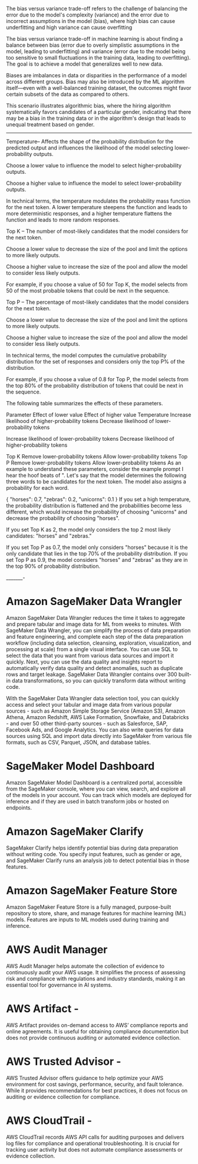The bias versus variance trade-off refers to the challenge of balancing the error due to the model's complexity (variance) and the error due to incorrect assumptions in the model (bias), where high bias can cause underfitting and high variance can cause overfitting

The bias versus variance trade-off in machine learning is about finding a balance between bias (error due to overly simplistic assumptions in the model, leading to underfitting) and variance (error due to the model being too sensitive to small fluctuations in the training data, leading to overfitting). The goal is to achieve a model that generalizes well to new data.

Biases are imbalances in data or disparities in the performance of a model across different groups. Bias may also be introduced by the ML algorithm itself—even with a well-balanced training dataset, the outcomes might favor certain subsets of the data as compared to others.

This scenario illustrates algorithmic bias, where the hiring algorithm systematically favors candidates of a particular gender, indicating that there may be a bias in the training data or in the algorithm's design that leads to unequal treatment based on gender.

_________

Temperature– Affects the shape of the probability distribution for the predicted output and influences the likelihood of the model selecting lower-probability outputs.

Choose a lower value to influence the model to select higher-probability outputs.

Choose a higher value to influence the model to select lower-probability outputs.

In technical terms, the temperature modulates the probability mass function for the next token. A lower temperature steepens the function and leads to more deterministic responses, and a higher temperature flattens the function and leads to more random responses.

Top K – The number of most-likely candidates that the model considers for the next token.

Choose a lower value to decrease the size of the pool and limit the options to more likely outputs.

Choose a higher value to increase the size of the pool and allow the model to consider less likely outputs.

For example, if you choose a value of 50 for Top K, the model selects from 50 of the most probable tokens that could be next in the sequence.

Top P – The percentage of most-likely candidates that the model considers for the next token.

Choose a lower value to decrease the size of the pool and limit the options to more likely outputs.

Choose a higher value to increase the size of the pool and allow the model to consider less likely outputs.

In technical terms, the model computes the cumulative probability distribution for the set of responses and considers only the top P% of the distribution.

For example, if you choose a value of 0.8 for Top P, the model selects from the top 80% of the probability distribution of tokens that could be next in the sequence.

The following table summarizes the effects of these parameters.

Parameter	Effect of lower value	Effect of higher value
Temperature	Increase likelihood of higher-probability tokens
Decrease likelihood of lower-probability tokens

Increase likelihood of lower-probability tokens
Decrease likelihood of higher-probability tokens

Top K	Remove lower-probability tokens	Allow lower-probability tokens
Top P	Remove lower-probability tokens	Allow lower-probability tokens
As an example to understand these parameters, consider the example prompt I hear the hoof beats of ". Let's say that the model determines the following three words to be candidates for the next token. The model also assigns a probability for each word.


{
    "horses": 0.7,
    "zebras": 0.2,
    "unicorns": 0.1
}
If you set a high temperature, the probability distribution is flattened and the probabilities become less different, which would increase the probability of choosing "unicorns" and decrease the probability of choosing "horses".

If you set Top K as 2, the model only considers the top 2 most likely candidates: "horses" and "zebras."

If you set Top P as 0.7, the model only considers "horses" because it is the only candidate that lies in the top 70% of the probability distribution. If you set Top P as 0.9, the model considers "horses" and "zebras" as they are in the top 90% of probability distribution.

_______-

# Amazon SageMaker Data Wrangler

Amazon SageMaker Data Wrangler reduces the time it takes to aggregate and prepare tabular and image data for ML from weeks to minutes. With SageMaker Data Wrangler, you can simplify the process of data preparation and feature engineering, and complete each step of the data preparation workflow (including data selection, cleansing, exploration, visualization, and processing at scale) from a single visual interface. You can use SQL to select the data that you want from various data sources and import it quickly. Next, you can use the data quality and insights report to automatically verify data quality and detect anomalies, such as duplicate rows and target leakage. SageMaker Data Wrangler contains over 300 built-in data transformations, so you can quickly transform data without writing code.

With the SageMaker Data Wrangler data selection tool, you can quickly access and select your tabular and image data from various popular sources - such as Amazon Simple Storage Service (Amazon S3), Amazon Athena, Amazon Redshift, AWS Lake Formation, Snowflake, and Databricks - and over 50 other third-party sources - such as Salesforce, SAP, Facebook Ads, and Google Analytics. You can also write queries for data sources using SQL and import data directly into SageMaker from various file formats, such as CSV, Parquet, JSON, and database tables.

# SageMaker Model Dashboard

Amazon SageMaker Model Dashboard is a centralized portal, accessible from the SageMaker console, where you can view, search, and explore all of the models in your account. You can track which models are deployed for inference and if they are used in batch transform jobs or hosted on endpoints.

# Amazon SageMaker Clarify 

 SageMaker Clarify helps identify potential bias during data preparation without writing code. You specify input features, such as gender or age, and SageMaker Clarify runs an analysis job to detect potential bias in those features.

# Amazon SageMaker Feature Store 
Amazon SageMaker Feature Store is a fully managed, purpose-built repository to store, share, and manage features for machine learning (ML) models. Features are inputs to ML models used during training and inference.

# AWS Audit Manager

AWS Audit Manager helps automate the collection of evidence to continuously audit your AWS usage. It simplifies the process of assessing risk and compliance with regulations and industry standards, making it an essential tool for governance in AI systems.



# AWS Artifact - 

AWS Artifact provides on-demand access to AWS’ compliance reports and online agreements. It is useful for obtaining compliance documentation but does not provide continuous auditing or automated evidence collection.

# AWS Trusted Advisor -

 AWS Trusted Advisor offers guidance to help optimize your AWS environment for cost savings, performance, security, and fault tolerance. While it provides recommendations for best practices, it does not focus on auditing or evidence collection for compliance.

# AWS CloudTrail - 

AWS CloudTrail records AWS API calls for auditing purposes and delivers log files for compliance and operational troubleshooting. It is crucial for tracking user activity but does not automate compliance assessments or evidence collection.